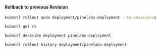 
#### Rollback to previous Revision
```sh
kubectl rollout undo deployment/pinelabs-deployment --to-revision=1

kubectl get rs

kubectl describe deployment pinelabs-deployment

kubectl rollout history deployment/pinelabs-deployment
```